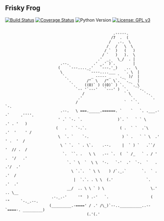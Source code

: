 Frisky Frog
-----------
[![Build Status](https://travis-ci.org/sillywalk/frisky-frog.svg?branch=master)](https://travis-ci.org/sillywalk/frisky-frog)
[![Coverage Status](https://coveralls.io/repos/github/sillywalk/frisky-frog/badge.svg?branch=master)](https://coveralls.io/github/sillywalk/frisky-frog?branch=master)
![Python Version](https://img.shields.io/badge/python-3.7-blue)
[![License: GPL v3](https://img.shields.io/badge/License-GPLv3-blue.svg)](https://www.gnu.org/licenses/gpl-3.0)

```
                    
                                                 .-----.
                                                /7  .  (
                                               /   .-.  \
                                              /   /   \  \
                                             / `  )   (   )
                                            / `   )   ).  \
                                          .'  _.   \_/  . |
                         .--.           .' _.' )`.        |
                        (    `---...._.'   `---.'_)    ..  \
                         \            `----....___    `. \  |
                          `.           _ ----- _   `._  )/  |
                            `.       /"  \   /"  \`.  `._   |
                              `.    ((O)` ) ((O)` ) `.   `._\
                                `-- '`---'   `---' )  `.    `-.
                                   /                  ` \      `-.
                                 .'                      `.       `.
                                /                     `  ` `.       `-.
                         .--.   \ ===._____.======. `    `   `. .___.--`     .''''.
                        ' .` `-. `.                )`. `   ` ` \          .' . '   )
                       (   .  ` `-.`.               ( .  ` `  .`\      .'  '    ' /
                        \  `. `    `-.               ) ` .   ` ` \  .'   ' .  '  /
                         \ ` `.  ` . \`.    .--.     |  ` ) `   .``/   '  // .  /
                          `.  ``. .   \ \   .-- `.  (  ` /_   ` . / ' .  '/   .'
                            `. ` \  `  \ \  '-.   `-'  .'  `-.  `   .  .'/  .'
                              \ `.`.  ` \ \    ) /`._.`       `.  ` .  .'  /
                               |  `.`. . \ \  (.'               `.   .'  .'
                            __/  .. \ \ ` ) \                     \.' .. \__
                     .-._.-'     '"  ) .-'   `.                   (  '"     `-._.--.
                    (_________.-====' / .' /\_)`--..__________..-- `====-. _________)
                                     (.'(.'
```